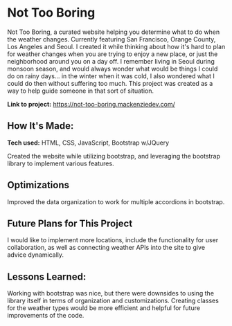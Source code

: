 # Not Too Boring

Not Too Boring, a curated website helping you determine what to do when the weather changes. Currently featuring San Francisco, Orange County, Los Angeles and Seoul.
I created it while thinking about how it's hard to plan for weather changes when you are trying to enjoy a new place, or just the neighborhood around you on a day off. 
I remember living in Seoul during monsoon season, and would always wonder what would be things I could do on rainy days... in the winter when it was cold, I also wondered what I could do then without suffering too much. This project was created as a way to help guide someone in that sort of situation.

**Link to project:** https://not-too-boring.mackenziedev.com/


## How It's Made:

**Tech used:** HTML, CSS, JavaScript, Bootstrap w/JQuery

Created the website while utilizing bootstrap, and leveraging the bootstrap library to implement various features. 

## Optimizations

Improved the data organization to work for multiple accordions in bootstrap.

## Future Plans for This Project

I would like to implement more locations, include the functionality for user collaboration, as well as connecting weather APIs into the site to give advice dynamically.


## Lessons Learned:

Working with bootstrap was nice, but there were downsides to using the library itself in terms of organization and customizations. Creating classes for the weather types would be more efficient and helpful for future improvements of the code. 
